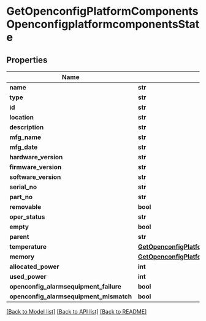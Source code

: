 # GetOpenconfigPlatformComponentsOpenconfigplatformcomponentsState

## Properties
Name | Type | Description | Notes
------------ | ------------- | ------------- | -------------
**name** | **str** |  | [optional] 
**type** | **str** |  | [optional] 
**id** | **str** |  | [optional] 
**location** | **str** |  | [optional] 
**description** | **str** |  | [optional] 
**mfg_name** | **str** |  | [optional] 
**mfg_date** | **str** |  | [optional] 
**hardware_version** | **str** |  | [optional] 
**firmware_version** | **str** |  | [optional] 
**software_version** | **str** |  | [optional] 
**serial_no** | **str** |  | [optional] 
**part_no** | **str** |  | [optional] 
**removable** | **bool** |  | [optional] 
**oper_status** | **str** |  | [optional] 
**empty** | **bool** |  | [optional] 
**parent** | **str** |  | [optional] 
**temperature** | [**GetOpenconfigPlatformComponentsOpenconfigplatformcomponentsStateTemperature**](GetOpenconfigPlatformComponentsOpenconfigplatformcomponentsStateTemperature.md) |  | [optional] 
**memory** | [**GetOpenconfigPlatformComponentsOpenconfigplatformcomponentsStateMemory**](GetOpenconfigPlatformComponentsOpenconfigplatformcomponentsStateMemory.md) |  | [optional] 
**allocated_power** | **int** |  | [optional] 
**used_power** | **int** |  | [optional] 
**openconfig_alarmsequipment_failure** | **bool** |  | [optional] 
**openconfig_alarmsequipment_mismatch** | **bool** |  | [optional] 

[[Back to Model list]](../README.md#documentation-for-models) [[Back to API list]](../README.md#documentation-for-api-endpoints) [[Back to README]](../README.md)


